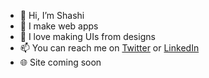 - 👋 Hi, I’m Shashi
- 👀 I make web apps
- 🎢 I love making UIs from designs
- 📫 You can reach me on [Twitter](https://twitter.com/shashidwee) or [LinkedIn](https://www.linkedin.com/in/shashirdwivedi/)
- 🌐 Site coming soon

<!--- 💞️ I’m looking to collaborate on ...--->
<!---
shashidwivedi/shashidwivedi is a ✨ special ✨ repository because its `README.md` (this file) appears on your GitHub profile.
You can click the Preview link to take a look at your changes.
--->
